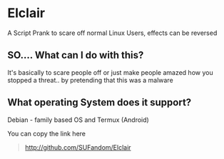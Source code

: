 # Elclair
A Script Prank to scare off normal Linux Users, effects can be reversed

## SO.... What can I do with this?
It's basically to scare people off or just make people amazed how you stopped a threat.. by pretending that this was a malware

## What operating System does it support?
Debian - family based OS and Termux (Android)

You can copy the link here 
> http://github.com/SUFandom/Elclair



